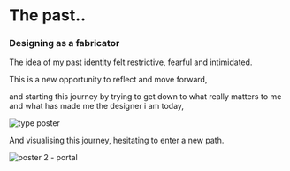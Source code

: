 # The past..
### Designing as a fabricator

The idea of my past identity felt restrictive, fearful and intimidated.

This is a new opportunity to reflect and move forward, 

and starting this journey by trying to get down to what really matters to me and what has made me the designer i am today, 

![type poster](https://user-images.githubusercontent.com/94196366/167212381-0758511f-efaa-44c3-87e4-276dffc55a70.jpg)


And visualising this journey, hesitating to enter a new path.



![poster 2 - portal](https://user-images.githubusercontent.com/94196366/166559672-ea03e666-07e1-44c9-92c8-c04f20919fe5.png)
